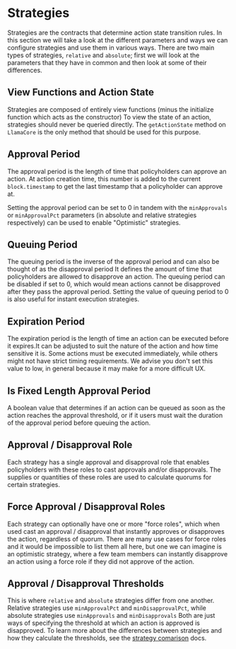 # Strategies

Strategies are the contracts that determine action state transition rules.
In this section we will take a look at the different parameters and ways we can configure strategies and use them in various ways.
There are two main types of strategies, `relative` and `absolute`; first we will look at the parameters that they have in common and then look at some of their differences.

## View Functions and Action State

Strategies are composed of entirely view functions (minus the initialize function which acts as the constructor)
To view the state of an action, strategies should never be queried directly.
The `getActionState` method on `LlamaCore` is the only method that should be used for this purpose.

## Approval Period

The approval period is the length of time that policyholders can approve an action.
At action creation time, this number is added to the current `block.timestamp` to get the last timestamp that a policyholder can approve at.

Setting the approval period can be set to 0 in tandem with the `minApprovals` or `minApprovalPct` parameters (in absolute and relative strategies respectively) can be used to enable "Optimistic" strategies.

## Queuing Period

The queuing period is the inverse of the approval period and can also be thought of as the disapproval period
It defines the amount of time that policyholders are allowed to disapprove an action.
The queuing period can be disabled if set to 0, which would mean actions cannot be disapproved after they pass the approval period.
Setting the value of queuing period to 0 is also useful for instant execution strategies.

## Expiration Period

The expiration period is the length of time an action can be executed before it expires.It can be adjusted to suit the nature of the action and how time sensitive it is.
Some actions must be executed immediately, while others might not have strict timing requirements.
We advise you don't set this value to low, in general because it may make for a more difficult UX.

## Is Fixed Length Approval Period

A boolean value that determines if an action can be queued as soon as the action reaches the approval threshold, or if it users must wait the duration of the approval period before queuing the action.

## Approval / Disapproval Role

Each strategy has a single approval and disapproval role that enables policyholders with these roles to cast approvals and/or disapprovals.
The supplies or quantities of these roles are used to calculate quorums for certain strategies.

## Force Approval / Disapproval Roles

Each strategy can optionally have one or more "force roles", which when used cast an approval / disapproval that instantly approves or disapproves the action, regardless of quorum.
There are many use cases for force roles and it would be impossible to list them all here, but one we can imagine is an optimistic strategy, where a few team members can instantly disapprove an action using a force role if they did not approve of the action.

## Approval / Disapproval Thresholds

This is where `relative` and `absolute` strategies differ from one another.
Relative strategies use `minApprovalPct` and `minDisapprovalPct`, while absolute strategies use `minApprovals` and `minDisapprovals`
Both are just ways of specifying the threshold at which an action is approved is disapproved.
To learn more about the differences between strategies and how they calculate the thresholds, see the [strategy comarison](./strategy-comparison.md) docs.
